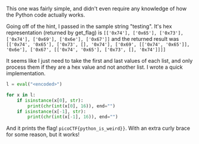 This one was fairly simple, and didn't even require any knowledge of how the Python code actually works. 

Going off of the hint, I passed in the sample string "testing". It's hex representation (returned by get_flag) is 
`[['0x74'], ['0x65'], ['0x73'], ['0x74'], ['0x69'], ['0x6e'], ['0x67']]`
and the returned result was 
`[['0x74', '0x65'], ['0x73', [], '0x74'], ['0x69', [['0x74', '0x65']], '0x6e'], ['0x67', [['0x74', '0x65'], ['0x73', [], '0x74']]]]`

It seems like I just need to take the first and last values of each list, and only process them if they are a hex value and not another list. I wrote a quick implementation.

```py
l = eval("<encoded>")

for x in l:
    if isinstance(x[0], str):
        print(chr(int(x[0], 16)), end="")
    if isinstance(x[-1], str):
        print(chr(int(x[-1], 16)), end="")
```

And it prints the flag! `picoCTF{python_is_weird}}`. With an extra curly brace for some reason, but it works!